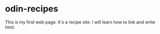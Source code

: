 # odin-recipes

This is my first web page. It's a recipe site. I will learn how to link and write html. 